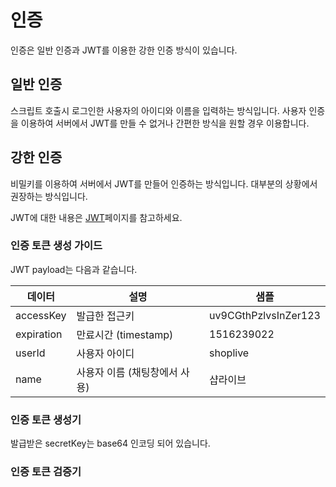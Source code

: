 # 인증

인증은 일반 인증과 JWT를 이용한 강한 인증 방식이 있습니다.

## 일반 인증

스크립트 호출시 로그인한 사용자의 아이디와 이름을 입력하는 방식입니다. 사용자 인증을 이용하여 서버에서 JWT를 만들 수 없거나 간편한 방식을 원할 경우 이용합니다.

## 강한 인증

비밀키를 이용하여 서버에서 JWT를 만들어 인증하는 방식입니다. 대부분의 상황에서 권장하는 방식입니다.

JWT에 대한 내용은 [JWT](./jwt)페이지를 참고하세요.

### 인증 토큰 생성 가이드

JWT payload는 다음과 같습니다.

| 데이터     | 설명                          | 샘플                 |
| ---------- | ----------------------------- | -------------------- |
| accessKey  | 발급한 접근키                 | uv9CGthPzlvsInZer123 |
| expiration | 만료시간 (timestamp)          | 1516239022           |
| userId     | 사용자 아이디                 | shoplive             |
| name       | 사용자 이름 (채팅창에서 사용) | 샵라이브             |

### 인증 토큰 생성기

발급받은 secretKey는 base64 인코딩 되어 있습니다.

<AuthorizationGenerator />

### 인증 토큰 검증기

